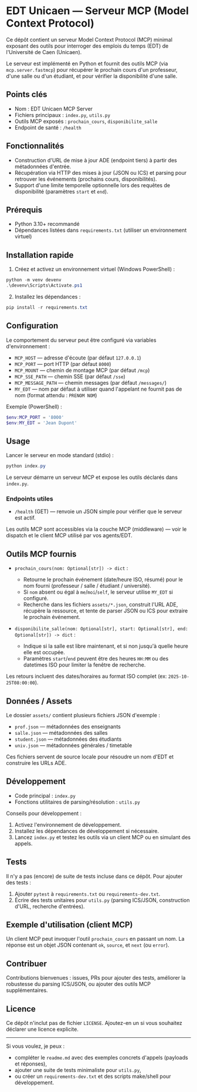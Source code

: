 
# EDT Unicaen — Serveur MCP (Model Context Protocol)

Ce dépôt contient un serveur Model Context Protocol (MCP) minimal exposant des outils pour interroger des emplois du temps (EDT) de l'Université de Caen (Unicaen).

Le serveur est implémenté en Python et fournit des outils MCP (via `mcp.server.fastmcp`) pour récupérer le prochain cours d'un professeur, d'une salle ou d'un étudiant, et pour vérifier la disponibilité d'une salle.

## Points clés

- Nom : EDT Unicaen MCP Server
- Fichiers principaux : `index.py`, `utils.py`
- Outils MCP exposés : `prochain_cours`, `disponibilite_salle`
- Endpoint de santé : `/health`

## Fonctionnalités

- Construction d'URL de mise à jour ADE (endpoint tiers) à partir des métadonnées d'entrée.
- Récupération via HTTP des mises à jour (JSON ou ICS) et parsing pour retrouver les événements (prochains cours, disponibilités).
- Support d'une limite temporelle optionnelle lors des requêtes de disponibilité (paramètres `start` et `end`).

## Prérequis

- Python 3.10+ recommandé
- Dépendances listées dans `requirements.txt` (utiliser un environnement virtuel)

## Installation rapide

1. Créez et activez un environnement virtuel (Windows PowerShell) :

```powershell
python -m venv devenv
.\devenv\Scripts\Activate.ps1
```

2. Installez les dépendances :

```powershell
pip install -r requirements.txt
```

## Configuration

Le comportement du serveur peut être configuré via variables d'environnement :

- `MCP_HOST` — adresse d'écoute (par défaut `127.0.0.1`)
- `MCP_PORT` — port HTTP (par défaut `8000`)
- `MCP_MOUNT` — chemin de montage MCP (par défaut `/mcp`)
- `MCP_SSE_PATH` — chemin SSE (par défaut `/sse`)
- `MCP_MESSAGE_PATH` — chemin messages (par défaut `/messages/`)
- `MY_EDT` — nom par défaut à utiliser quand l'appelant ne fournit pas de nom (format attendu : `PRENOM NOM`)

Exemple (PowerShell) :

```powershell
$env:MCP_PORT = '8000'
$env:MY_EDT = 'Jean Dupont'
```

## Usage

Lancer le serveur en mode standard (stdio) :

```powershell
python index.py
```

Le serveur démarre un serveur MCP et expose les outils déclarés dans `index.py`.

### Endpoints utiles

- `/health` (GET) — renvoie un JSON simple pour vérifier que le serveur est actif.

Les outils MCP sont accessibles via la couche MCP (middleware) — voir le dispatch et le client MCP utilisé par vos agents/EDT.

## Outils MCP fournis

- `prochain_cours(nom: Optional[str]) -> dict` :
	- Retourne le prochain événement (date/heure ISO, résumé) pour le nom fourni (professeur / salle / étudiant / université).
	- Si `nom` absent ou égal à `me`/`moi`/`self`, le serveur utilise `MY_EDT` si configuré.
	- Recherche dans les fichiers `assets/*.json`, construit l'URL ADE, récupère la ressource, et tente de parser JSON ou ICS pour extraire le prochain événement.

- `disponibilite_salle(nom: Optional[str], start: Optional[str], end: Optional[str]) -> dict` :
	- Indique si la salle est libre maintenant, et si non jusqu'à quelle heure elle est occupée.
	- Paramètres `start`/`end` peuvent être des heures `HH:MM` ou des datetimes ISO pour limiter la fenêtre de recherche.

Les retours incluent des dates/horaires au format ISO complet (ex: `2025-10-25T08:00:00`).

## Données / Assets

Le dossier `assets/` contient plusieurs fichiers JSON d'exemple :

- `prof.json` — métadonnées des enseignants
- `salle.json` — métadonnées des salles
- `student.json` — métadonnées des étudiants
- `univ.json` — métadonnées générales / timetable

Ces fichiers servent de source locale pour résoudre un nom d'EDT et construire les URLs ADE.

## Développement

- Code principal : `index.py`
- Fonctions utilitaires de parsing/résolution : `utils.py`

Conseils pour développement :

1. Activez l'environnement de développement.
2. Installez les dépendances de développement si nécessaire.
3. Lancez `index.py` et testez les outils via un client MCP ou en simulant des appels.

## Tests

Il n'y a pas (encore) de suite de tests incluse dans ce dépôt. Pour ajouter des tests :

1. Ajouter `pytest` à `requirements.txt` ou `requirements-dev.txt`.
2. Écrire des tests unitaires pour `utils.py` (parsing ICS/JSON, construction d'URL, recherche d'entrées).

## Exemple d'utilisation (client MCP)

Un client MCP peut invoquer l'outil `prochain_cours` en passant un nom. La réponse est un objet JSON contenant `ok`, `source`, et `next` (ou `error`).

## Contribuer

Contributions bienvenues : issues, PRs pour ajouter des tests, améliorer la robustesse du parsing ICS/JSON, ou ajouter des outils MCP supplémentaires.

## Licence

Ce dépôt n'inclut pas de fichier `LICENSE`. Ajoutez-en un si vous souhaitez déclarer une licence explicite.

---

Si vous voulez, je peux :

- compléter le `readme.md` avec des exemples concrets d'appels (payloads et réponses),
- ajouter une suite de tests minimaliste pour `utils.py`,
- ou créer un `requirements-dev.txt` et des scripts make/shell pour développement.
